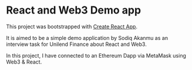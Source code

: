 # React and Web3 Demo app

This project was bootstrapped with [Create React App](https://github.com/facebook/create-react-app).

It is aimed to be a simple demo application by Sodiq Akanmu as an interview task for Unilend Finance about React and Web3.

In this project, I have connected to an Ethereum Dapp via MetaMask using Web3 & React.
